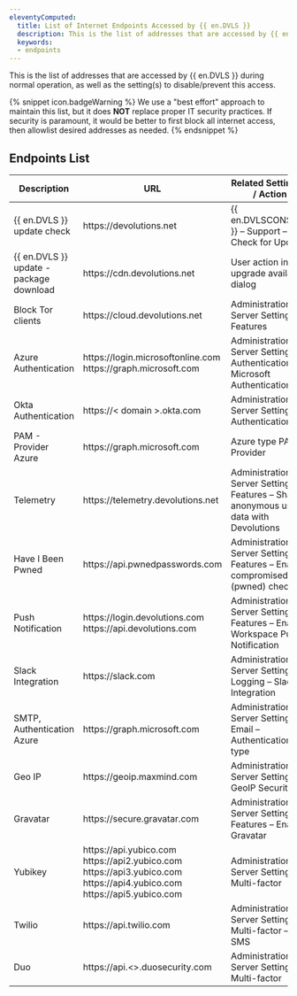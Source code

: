 ```yaml
---
eleventyComputed:
  title: List of Internet Endpoints Accessed by {{ en.DVLS }}
  description: This is the list of addresses that are accessed by {{ en.DVLS }} during normal operation, as well as the setting(s) to disable/prevent this access.
  keywords: 
  - endpoints
---
```

This is the list of addresses that are accessed by {{ en.DVLS }} during normal operation, as well as the setting(s) to disable/prevent this access.

{% snippet icon.badgeWarning %}
We use a "best effort" approach to maintain this list, but it does **NOT** replace proper IT security practices. If security is paramount, it would be better to first block all internet access, then allowlist desired addresses as needed.
{% endsnippet %}

## Endpoints List

| Description                    | URL                                                                            | Related Setting(s) / Action |
| ------------------------------ | ------------------------------------------------------------------------------ | ------------------------- |
| {{ en.DVLS }} update check              | https<area>://devolutions.net                                                  | {{ en.DVLSCONSOLE }} – Support – Check for Updates |
| {{ en.DVLS }} update - package download | https<area>://cdn.devolutions.net                                              | User action in the upgrade available dialog |
| Block Tor clients              | https<area>://cloud.devolutions.net                                            | Administration – Server Settings – Features |
| Azure Authentication           | https<area>://login.microsoftonline.com<br>https<area>://graph.microsoft.com   | Administration – Server Settings – Authentication – Microsoft Authentication |
| Okta Authentication            | https<area>://< domain >.okta.com                                              | Administration – Server Settings – Authentication |
| PAM - Provider Azure           | https<area>://graph.microsoft.com                                              | Azure type PAM Provider |
| Telemetry                      | https<area>://telemetry.devolutions.net                                        | Administration – Server Settings – Features – Share anonymous usage data with Devolutions |
| Have I Been Pwned              | https<area>://api.pwnedpasswords.com                                           | Administration – Server Settings – Features – Enable compromised (pwned) check |
| Push Notification              | https<area>://login.devolutions.com<br>https<area>://api.devolutions.com       | Administration – Server Settings – Features – Enable Workspace Push Notification |
| Slack Integration              | https<area>://slack.com                                                        | Administration – Server Settings – Logging – Slack Integration |
| SMTP, Authentication Azure     | https<area>://graph.microsoft.com                                              | Administration – Server Settings – Email – Authentication type |
| Geo IP                         | https<area>://geoip.maxmind.com                                                | Administration – Server Settings – GeoIP Security |
| Gravatar                       | https<area>://secure.gravatar.com                                              | Administration – Server Settings – Features – Enable Gravatar |
| Yubikey                        | https<area>://api.yubico.com<br>https<area>://api2.yubico.com<br>https<area>://api3.yubico.com<br>https<area>://api4.yubico.com<br>https<area>://api5.yubico.com<br> | Administration – Server Settings – Multi-factor |
| Twilio                         | https<area>://api.twilio.com                                                   | Administration – Server Settings – Multi-factor – SMS |
| Duo                            | https<area>://api.<>.duosecurity.com                                           | Administration – Server Settings – Multi-factor |